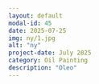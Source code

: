 ```yaml
---
layout: default
modal-id: 45
date: 2025-07-25
img: ny/1.jpg
alt: "ny"
project-date: July 2025
category: Oil Painting
description: "Oleo"
---
```

